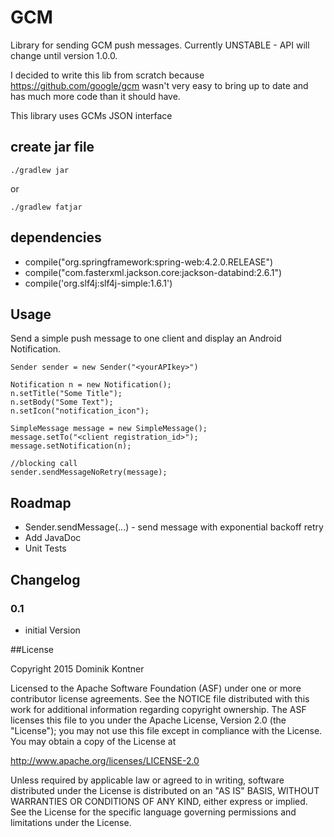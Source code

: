 # GCM

Library for sending GCM push messages. Currently UNSTABLE - API will change until version 1.0.0.

I decided to write this lib from scratch because https://github.com/google/gcm wasn't very easy to bring up to date and has much more code than it should have.

This library uses GCMs JSON interface
## create jar file

```
./gradlew jar
```
or
```
./gradlew fatjar
```

## dependencies

* compile("org.springframework:spring-web:4.2.0.RELEASE")
* compile("com.fasterxml.jackson.core:jackson-databind:2.6.1")
* compile('org.slf4j:slf4j-simple:1.6.1')


## Usage

Send a simple push message to one client and display an Android Notification.

```
Sender sender = new Sender("<yourAPIkey>")

Notification n = new Notification();
n.setTitle("Some Title");
n.setBody("Some Text");
n.setIcon("notification_icon");

SimpleMessage message = new SimpleMessage();
message.setTo("<client registration_id>");
message.setNotification(n);

//blocking call
sender.sendMessageNoRetry(message);
```



## Roadmap

* Sender.sendMessage(...) - send message with exponential backoff retry
* Add JavaDoc
* Unit Tests


## Changelog

### 0.1
* initial Version


##License

Copyright 2015 Dominik Kontner

Licensed to the Apache Software Foundation (ASF) under one or more contributor license agreements. See the NOTICE file distributed with this work for additional information regarding copyright ownership. The ASF licenses this file to you under the Apache License, Version 2.0 (the "License"); you may not use this file except in compliance with the License. You may obtain a copy of the License at

http://www.apache.org/licenses/LICENSE-2.0

Unless required by applicable law or agreed to in writing, software distributed under the License is distributed on an "AS IS" BASIS, WITHOUT WARRANTIES OR CONDITIONS OF ANY KIND, either express or implied. See the License for the specific language governing permissions and limitations under the License.
